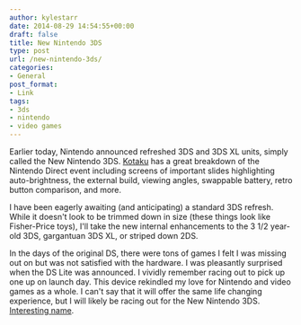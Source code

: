 ```yaml
---
author: kylestarr
date: 2014-08-29 14:54:55+00:00
draft: false
title: New Nintendo 3DS
type: post
url: /new-nintendo-3ds/
categories:
- General
post_format:
- Link
tags:
- 3ds
- nintendo
- video games
---
```


Earlier today, Nintendo announced refreshed 3DS and 3DS XL units, simply called the New Nintendo 3DS. [Kotaku](http://kotaku.com/nintendo-just-announced-a-new-3ds-1628389333) has a great breakdown of the Nintendo Direct event including screens of important slides highlighting auto-brightness, the external build, viewing angles, swappable battery, retro button comparison, and more.

I have been eagerly awaiting (and anticipating) a standard 3DS refresh. While it doesn't look to be trimmed down in size (these things look like Fisher-Price toys), I'll take the new internal enhancements to the 3 1/2 year-old 3DS, gargantuan 3DS XL, or striped down 2DS.

In the days of the original DS, there were tons of games I felt I was missing out on but was not satisfied with the hardware. I was pleasantly surprised when the DS Lite was announced. I vividly remember racing out to pick up one up on launch day. This device rekindled my love for Nintendo and video games as a whole. I can't say that it will offer the same life changing experience, but I will likely be racing out for the New Nintendo 3DS. [Interesting name](http://en.wikipedia.org/wiki/IPad_(3rd_generation)).
